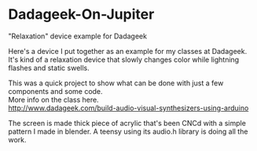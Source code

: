# Dadageek-On-Jupiter
"Relaxation" device example for Dadageek </br>

Here's a device I put together as an example for my classes at Dadageek. </br>
It's kind of a relaxation device that slowly changes color while lightning flashes and static swells. </br>

This was a quick project to show what can be done with just a few components and some code.</br>
More info on the class here. </br>
http://www.dadageek.com/build-audio-visual-synthesizers-using-arduino</br>

The screen is made thick piece of acrylic that's been CNCd with a simple pattern I made in blender. A teensy using its audio.h library is doing all the work.</br>
